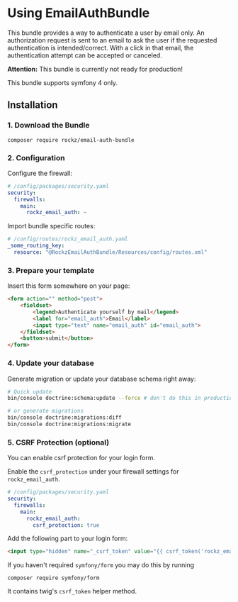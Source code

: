 # Using EmailAuthBundle
This bundle provides a way to authenticate a user by email only.
An authorization request is sent to an email to ask the user if the requested authentication is intended/correct.
With a click in that email, the authentication attempt can be accepted or canceled. 

**Attention:** This bundle is currently not ready for production!

This bundle supports symfony 4 only.

## Installation

### 1. Download the Bundle

```
composer require rockz/email-auth-bundle
```

### 2. Configuration

Configure the firewall:
```yaml
# /config/packages/security.yaml
security:
  firewalls:
    main:
      rockz_email_auth: ~
```

Import bundle specific routes:
```yaml
# /config/routes/rockz_email_auth.yaml
_some_routing_key:
  resource: "@RockzEmailAuthBundle/Resources/config/routes.xml"
```

### 3. Prepare your template

Insert this form somewhere on your page:
```html
<form action="" method="post">
    <fieldset>
        <legend>Authenticate yourself by mail</legend>
        <label for="email_auth">Email</label>
        <input type="text" name="email_auth" id="email_auth">
    </fieldset>
    <button>submit</button>
</form>
```

### 4. Update your database

Generate migration or update your database schema right away:
```bash
# Quick update
bin/console doctrine:schema:update --force # don't do this in production

# or generate migrations
bin/console doctrine:migrations:diff
bin/console doctrine:migrations:migrate 
```  


### 5. CSRF Protection (optional)
You can enable csrf protection for your login form.

Enable the `csrf_protection` under your firewall settings for `rockz_email_auth`.
```yaml
# /config/packages/security.yaml
security:
  firewalls:
    main:
      rockz_email_auth:
        csrf_protection: true
```

Add the following part to your login form:
```html
<input type="hidden" name="_csrf_token" value="{{ csrf_token('rockz_email_auth_authenticate') }}">
```

If you haven't required `symfony/form` you may do this by running
```
composer require symfony/form
```
It contains twig's `csrf_token` helper method.
